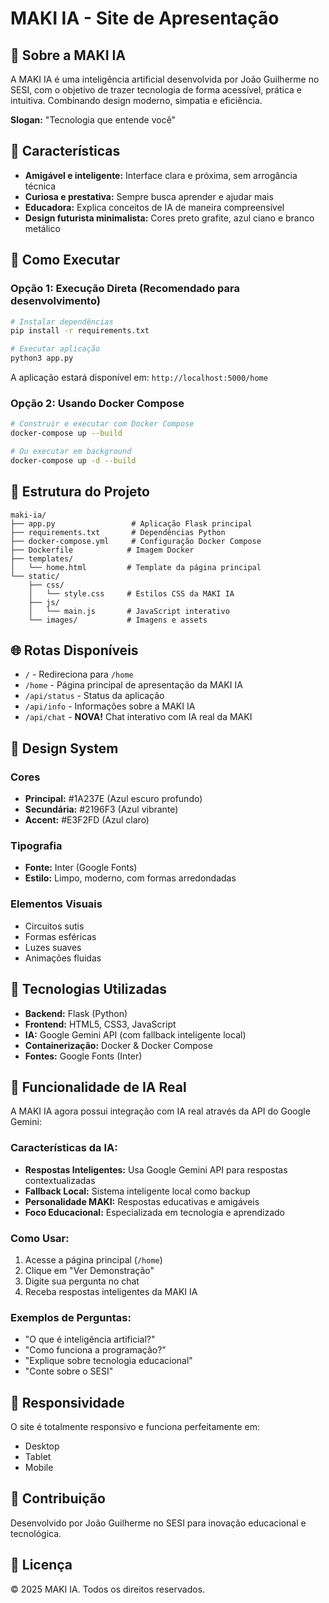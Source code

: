 # MAKI IA - Site de Apresentação

## 🧠 Sobre a MAKI IA

A MAKI IA é uma inteligência artificial desenvolvida por João Guilherme no SESI, com o objetivo de trazer tecnologia de forma acessível, prática e intuitiva. Combinando design moderno, simpatia e eficiência.

**Slogan:** "Tecnologia que entende você"

## 🎯 Características

- **Amigável e inteligente:** Interface clara e próxima, sem arrogância técnica
- **Curiosa e prestativa:** Sempre busca aprender e ajudar mais
- **Educadora:** Explica conceitos de IA de maneira compreensível
- **Design futurista minimalista:** Cores preto grafite, azul ciano e branco metálico

## 🚀 Como Executar

### Opção 1: Execução Direta (Recomendado para desenvolvimento)

```bash
# Instalar dependências
pip install -r requirements.txt

# Executar aplicação
python3 app.py
```

A aplicação estará disponível em: `http://localhost:5000/home`

### Opção 2: Usando Docker Compose

```bash
# Construir e executar com Docker Compose
docker-compose up --build

# Ou executar em background
docker-compose up -d --build
```

## 📁 Estrutura do Projeto

```
maki-ia/
├── app.py                 # Aplicação Flask principal
├── requirements.txt       # Dependências Python
├── docker-compose.yml     # Configuração Docker Compose
├── Dockerfile            # Imagem Docker
├── templates/
│   └── home.html         # Template da página principal
└── static/
    ├── css/
    │   └── style.css     # Estilos CSS da MAKI IA
    ├── js/
    │   └── main.js       # JavaScript interativo
    └── images/           # Imagens e assets
```

## 🌐 Rotas Disponíveis

- `/` - Redireciona para `/home`
- `/home` - Página principal de apresentação da MAKI IA
- `/api/status` - Status da aplicação
- `/api/info` - Informações sobre a MAKI IA
- `/api/chat` - **NOVA!** Chat interativo com IA real da MAKI

## 🎨 Design System

### Cores
- **Principal:** #1A237E (Azul escuro profundo)
- **Secundária:** #2196F3 (Azul vibrante)
- **Accent:** #E3F2FD (Azul claro)

### Tipografia
- **Fonte:** Inter (Google Fonts)
- **Estilo:** Limpo, moderno, com formas arredondadas

### Elementos Visuais
- Circuitos sutis
- Formas esféricas
- Luzes suaves
- Animações fluidas

## 🔧 Tecnologias Utilizadas

- **Backend:** Flask (Python)
- **Frontend:** HTML5, CSS3, JavaScript
- **IA:** Google Gemini API (com fallback inteligente local)
- **Containerização:** Docker & Docker Compose
- **Fontes:** Google Fonts (Inter)

## 🤖 Funcionalidade de IA Real

A MAKI IA agora possui integração com IA real através da API do Google Gemini:

### Características da IA:
- **Respostas Inteligentes:** Usa Google Gemini API para respostas contextualizadas
- **Fallback Local:** Sistema inteligente local como backup
- **Personalidade MAKI:** Respostas educativas e amigáveis
- **Foco Educacional:** Especializada em tecnologia e aprendizado

### Como Usar:
1. Acesse a página principal (`/home`)
2. Clique em "Ver Demonstração"
3. Digite sua pergunta no chat
4. Receba respostas inteligentes da MAKI IA

### Exemplos de Perguntas:
- "O que é inteligência artificial?"
- "Como funciona a programação?"
- "Explique sobre tecnologia educacional"
- "Conte sobre o SESI"

## 📱 Responsividade

O site é totalmente responsivo e funciona perfeitamente em:
- Desktop
- Tablet
- Mobile

## 🤝 Contribuição

Desenvolvido por João Guilherme no SESI para inovação educacional e tecnológica.

## 📄 Licença

© 2025 MAKI IA. Todos os direitos reservados.